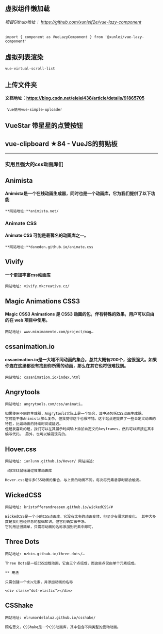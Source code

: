 ## 虚拟组件懒加载
###### 项目Github地址： https://github.com/xunleif2e/vue-lazy-component
```
import { component as VueLazyComponent } from '@xunlei/vue-lazy-component'

```
## 虚拟列表渲染
```
vue-virtual-scroll-list
```
## 上传文件夹
#### 文档地址：https://blog.csdn.net/eieiei438/article/details/91865705
```
 Vue使用vue-simple-uploader
```
## VueStar 带星星的点赞按钮
## vue-clipboard ★84 - VueJS的剪贴板

---

### 实用且强大的css动画库们

## Animista
#### Animista是一个在线动画生成器，同时也是一个动画库，它为我们提供了以下功能
```
**网站地址:**animista.net/ 
```

### Animate CSS 
#### Animate CSS 可能是最著名的动画库之一。
```
**网站地址:**daneden.github.io/animate.css
```
## Vivify 
#### 一个更加丰富css动画库
```
网站地址: vivify.mkcreative.cz/
```
## Magic Animations CSS3
#### Magic CSS3 Animations 是 CSS3 动画的包，伴有特殊的效果，用户可以自由的在 web 项目中使用。
```
网站地址: www.minimamente.com/project/mag…
```
## cssanimation.io
#### cssanimation.io是一大堆不同动画的集合，总共大概有200个，这很强大。如果你连在这里都没有找到你所需的动画，那么在其它也将很难找到。
```
网站地址: cssanimation.io/index.html
```
## Angrytools
```
网站地址: angrytools.com/css/animati…
```
```
如果使用不同的生成器，Angrytools实际上是一个集合，其中还包括CSS动画生成器。
它可能不像Animista那么复杂，但我觉得这个也很不错。这个站点还提供了一些自定义动画的特性，比如动画的持续时间或延迟。
但是我喜欢的是，我们可以在其展示时间轴上添加自定义的keyframes，然后可以直接在其中编写代码。 另外，也可以编辑现有的。
```
## Hover.css
```
网站地址: ianlunn.github.io/Hover/ 网站描述:
```
```
 纯CSS3鼠标滑过效果动画库

Hover.css是许多CSS动画的集合，与上面的动画不同，每次将元素悬停时都会触发。
```
## WickedCSS
```
网站地址: kristofferandreasen.github.io/wickedCSS/#
```
```
WickedCSS是一个小的CSS动画库，它没有太多的动画变体，但至少有很大的变化。 其中大多数是我们已经熟悉的基础知识，但它们确实很干净。
它的用法很简单，只需将动画的名称添加到元素中即可。
```
## Three Dots
```
网站地址: nzbin.github.io/three-dots/…
```
```
Three Dots是一组CSS加载动画，它由三个点组成，而这些点仅由单个元素组成。

** 用法

只需创建一个div元素，并添加动画的名称

<div class="dot-elastic"></div>
```
## CSShake
```
网站地址: elrumordelaluz.github.io/csshake/
```
```
顾名思义，CSShake是一个CSS动画库，其中包含不同类型的震动动画。
```


